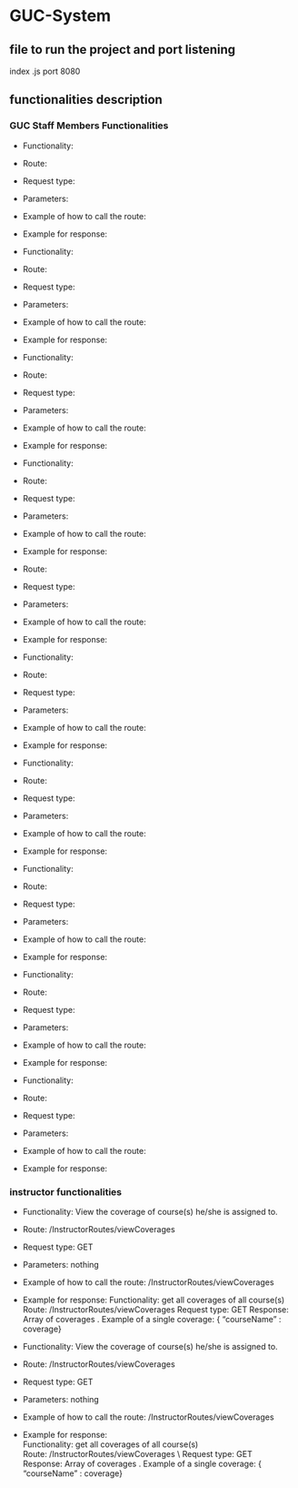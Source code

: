# GUC-System

## file to run the project and port listening
  index .js        port 8080
## functionalities description

### GUC Staff Members Functionalities


 * Functionality:
 * Route:
 * Request type:
 * Parameters:
 * Example of how to call the route:
 * Example for response:
 
 * Functionality:
 * Route:
 * Request type:
 * Parameters:
 * Example of how to call the route:
 * Example for response:
 
 * Functionality:
 * Route:
 * Request type:
 * Parameters:
 * Example of how to call the route:
 * Example for response:
 
 * Functionality:
 * Route:
 * Request type:
 * Parameters:
 * Example of how to call the route:
 * Example for response:
 
 * Route:
 * Request type:
 * Parameters:
 * Example of how to call the route:
 * Example for response:
 
 * Functionality:
 * Route:
 * Request type:
 * Parameters:
 * Example of how to call the route:
 * Example for response:
 
 * Functionality:
 * Route:
 * Request type:
 * Parameters:
 * Example of how to call the route:
 * Example for response:
 
 * Functionality:
 * Route:
 * Request type:
 * Parameters:
 * Example of how to call the route:
 * Example for response:
 
 * Functionality:
 * Route:
 * Request type:
 * Parameters:
 * Example of how to call the route:
 * Example for response:
 
 * Functionality:
 * Route:
 * Request type:
 * Parameters:
 * Example of how to call the route:
 * Example for response:
 
 
 
### instructor functionalities

  
  * Functionality: View the coverage of course(s) he/she is assigned to.
  * Route: /InstructorRoutes/viewCoverages
  * Request type: GET
  * Parameters: nothing
  * Example of how to call the route: /InstructorRoutes/viewCoverages
  * Example for response:
        Functionality: get all coverages of all course(s)
        Route: /InstructorRoutes/viewCoverages
        Request type: GET
        Response: Array of coverages . Example of a single coverage: { “courseName” : coverage}

  * Functionality: View the coverage of course(s) he/she is assigned to.
  * Route: /InstructorRoutes/viewCoverages
  * Request type: GET
  * Parameters: nothing
  * Example of how to call the route: /InstructorRoutes/viewCoverages
  * Example for response:  
        Functionality: get all coverages of all course(s)  
        Route: /InstructorRoutes/viewCoverages \\
        Request type: GET <br />
        Response: Array of coverages . Example of a single coverage: { “courseName” : coverage}
